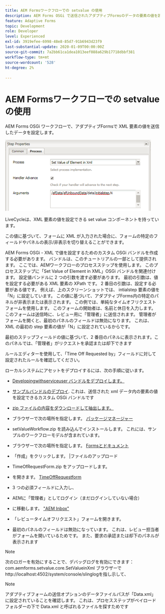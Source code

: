 ```yaml
---
title: AEM Formsワークフローでの setvalue の使用
description: AEM Forms OSGi で送信されたアダプティブFormsのデータの要素の値を設定する
feature: Adaptive Forms
topic: Development
role: Developer
level: Experienced
exl-id: 3919efee-6998-48e8-85d7-91b6943d23f9
last-substantial-update: 2020-01-09T00:00:00Z
source-git-commit: 7a2bb61ca1dea1013eef088a629b17718dbbf381
workflow-type: tm+mt
source-wordcount: '528'
ht-degree: 2%

---
```


# AEM Formsワークフローでの setvalue の使用

AEM Forms OSGi ワークフローで、アダプティブFormsで XML 要素の値を送信したデータを設定します。

![SetValue](assets/setvalue.png)

LiveCycleは、XML 要素の値を設定できる set value コンポーネントを持っています。

この値に基づいて、フォームに XML が入力された場合に、フォームの特定のフィールドやパネルの表示/非表示を切り替えることができます。

AEM Forms OSGi - XML で値を設定するためのカスタム OSGi バンドルを作成する必要があります。 バンドルは、このチュートリアルの一部として提供されます。
ここでは、AEMワークフローのプロセスステップを使用します。 このプロセスステップに「Set Value of Element in XML」OSGi バンドルを関連付けます。
設定値バンドルに 2 つの引数を渡す必要があります。 最初の引数は、値を設定する必要がある XML 要素の XPath です。 2 番目の引数は、設定する必要がある値です。
例えば、上のスクリーンショットでは、 intialstep 要素の値を「N」に設定しています。
この値に基づいて、アダプティブForms内の特定のパネルが非表示または表示されます。
この例では、単純なタイムオフリクエストフォームを使用します。 このフォームの開始者は、名前と休日を入力します。 このフォームは送信時に、レビュー用に「管理者」に送信されます。 管理者がフォームを開くと、最初のパネルのフィールドは無効になります。 これは、XML の最初の step 要素の値が「N」に設定されているからです。

最初のステップフィールドの値に基づいて、2 番目のパネルに表示されます。このパネルでは、「管理者」がリクエストを承認または却下できます

ルールエディターを使用して、「Time Off Requested by」フィールドに対して設定されたルールを確認してください。

ローカルシステムにアセットをデプロイするには、次の手順に従います。

* [Developingwithserviceuser バンドルをデプロイします。](/help/forms/assets/common-osgi-bundles/DevelopingWithServiceUser.jar)

* [サンプルバンドルのデプロイ](/help/forms/assets/common-osgi-bundles/SetValueApp.core-1.0-SNAPSHOT.jar). これは、送信された xml データ内の要素の値を設定できるカスタム OSGi バンドルです

* [zip ファイルの内容をダウンロードして抽出します。](assets/setvalueassets.zip)
* ブラウザーで次の場所を指定します。 [パッケージマネージャー](http://localhost:4502/crx/packmgr/index.jsp)
* setValueWorkflow.zip を読み込んでインストールします。 これには、サンプルのワークフローモデルが含まれています。
* ブラウザーで次の場所を指定します。 [Formsとドキュメント](http://localhost:4502/aem/forms.html/content/dam/formsanddocuments)
* 「作成」をクリックします。 |ファイルのアップロード
* TimeOfRequestForm.zip をアップロードします。
* を開きます。 [TimeOffRequestform](http://localhost:4502/content/dam/formsanddocuments/timeoffapplication/jcr:content?wcmmode=disabled)
* 3 つの必須フィールドに入力し、
* AEMに「管理者」としてログイン（まだログインしていない場合）
* に移動します。 [&quot;AEM Inbox&quot;](http://localhost:4502/aem/inbox)
* 「レビュータイムオフリクエスト」フォームを開きます。
* 最初のパネルのフィールドは無効になっています。 これは、レビュー担当者がフォームを開いているためです。 また、要求の承認または却下のパネルが表示されます

>[!NOTE]
>
>次のロガーを有効にすることで、デバッグログを有効にできます：
>com.aemforms.setvalue.core.SetValueinXml
>ブラウザーでhttp://localhost:4502/system/console/slinglogを指し示して、

>[!NOTE]
>
>アダプティブフォームの送信オプションのデータファイルパスが「Data.xml」に設定されていることを確認します。 これは、プロセスステップがペイロードフォルダーの下で Data.xml と呼ばれるファイルを探すためです
